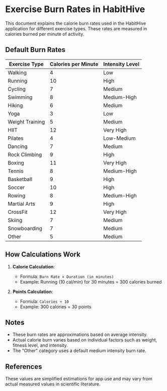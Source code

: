# Exercise Burn Rates in HabitHive

This document explains the calorie burn rates used in the HabitHive application for different exercise types. These rates are measured in calories burned per minute of activity.

## Default Burn Rates

| Exercise Type   | Calories per Minute | Intensity Level |
|----------------|---------------------|-----------------|
| Walking        | 4                   | Low             |
| Running        | 10                  | High            |
| Cycling        | 7                   | Medium          |
| Swimming       | 8                   | Medium-High     |
| Hiking         | 6                   | Medium          |
| Yoga           | 3                   | Low             |
| Weight Training| 5                   | Medium          |
| HIIT           | 12                  | Very High       |
| Pilates        | 4                   | Low-Medium      |
| Dancing        | 7                   | Medium          |
| Rock Climbing  | 9                   | High            |
| Boxing         | 11                  | Very High       |
| Tennis         | 8                   | Medium-High     |
| Basketball     | 9                   | High            |
| Soccer         | 10                  | High            |
| Rowing         | 8                   | Medium-High     |
| Martial Arts   | 9                   | High            |
| CrossFit       | 12                  | Very High       |
| Skiing         | 7                   | Medium          |
| Snowboarding   | 7                   | Medium          |
| Other          | 5                   | Medium          |

## How Calculations Work

1. **Calorie Calculation**: 
   - Formula: `Burn Rate × Duration (in minutes)`
   - Example: Running (10 cal/min) for 30 minutes = 300 calories burned

2. **Points Calculation**:
   - Formula: `Calories ÷ 10`
   - Example: 300 calories = 30 points

## Notes

- These burn rates are approximations based on average intensity.
- Actual calorie burn varies based on individual factors such as weight, fitness level, and intensity.
- The "Other" category uses a default medium intensity burn rate.

## References

These values are simplified estimations for app use and may vary from actual measured values in scientific literature.